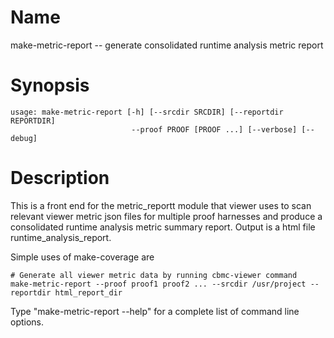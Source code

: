 # Name

make-metric-report -- generate consolidated runtime analysis metric report

# Synopsis

	usage: make-metric-report [-h] [--srcdir SRCDIR] [--reportdir REPORTDIR]
                               --proof PROOF [PROOF ...] [--verbose] [--debug]

# Description

This is a front end for the metric_reportt module that viewer uses to scan relevant
viewer metric json files for multiple proof harnesses and produce a consolidated
runtime analysis metric summary report. Output is a html file runtime_analysis_report.

Simple uses of make-coverage are

    # Generate all viewer metric data by running cbmc-viewer command
    make-metric-report --proof proof1 proof2 ... --srcdir /usr/project --reportdir html_report_dir

Type "make-metric-report --help" for a complete list of command line options.
